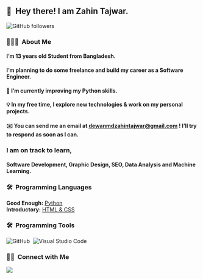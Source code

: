 
## 👋 &nbsp;Hey there! I am Zahin Tajwar.

![GitHub followers](https://img.shields.io/github/followers/Zahin-Tajwar?logo=GitHub&style=for-the-badge)

### 👨🏻‍💻 &nbsp;About Me
#### I’m 13 years old Student from Bangladesh.
#### I’m planning to do some freelance and build my career as a Software Engineer.
#### 🌱 I’m currently improving my Python skills.
#### 💡 In my free time, I explore new technologies & work on my personal projects.
#### ✉️ You can send me an email at dewanmdzahintajwar@gmail.com ! I’ll try to respond as soon as I can.

### I am on track to learn,
#### Software Development, Graphic Design, SEO, Data Analysis and Machine Learning.

### 🛠 &nbsp;Programming Languages
**Good Enough:** [Python](https://www.python.org/)\
**Introductory:** [HTML & CSS](https://www.w3.org/standards/webdesign/htmlcss)

### 🛠 &nbsp;Programming Tools
![GitHub](https://img.shields.io/badge/-GitHub-333333?style=flat&logo=github)&nbsp;
![Visual Studio Code](https://img.shields.io/badge/-Visual%20Studio%20Code-333333?style=flat&logo=visual-studio-code&logoColor=007ACC)&nbsp;

### 🤝🏻 &nbsp;Connect with Me
<p align="left">
  <a href="mailto:dewanmdzahintajwar@gmail.com"><img src="https://img.shields.io/badge/-dewanmdzahintajwar@gmail.com-D14836?style=flat-square&logo=Gmail&logoColor=white"/></a>
